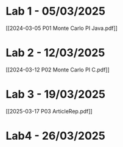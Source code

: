 # Lab 1 - 05/03/2025
[[2024-03-05 P01 Monte Carlo PI Java.pdf]]

# Lab 2 - 12/03/2025
[[2024-03-12 P02 Monte Carlo PI C.pdf]]

# Lab 3 - 19/03/2025
[[2025-03-17 P03 ArticleRep.pdf]]

# Lab4 - 26/03/2025
